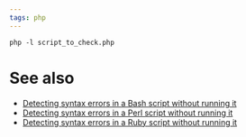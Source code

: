 ```yaml
---
tags: php
---
```


    php -l script_to_check.php

# See also

-   [Detecting syntax errors in a Bash script without running it](/wiki/Detecting_syntax_errors_in_a_Bash_script_without_running_it)
-   [Detecting syntax errors in a Perl script without running it](/wiki/Detecting_syntax_errors_in_a_Perl_script_without_running_it)
-   [Detecting syntax errors in a Ruby script without running it](/wiki/Detecting_syntax_errors_in_a_Ruby_script_without_running_it)

